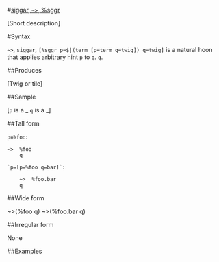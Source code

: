 #[siggar, `~>`, %sggr](#sggr)

[Short description]

#Syntax

`~>`, `siggar`, `[%sggr p=$|(term [p=term q=twig]) q=twig]` is a
natural hoon that applies arbitrary hint `p` to `q`.
`q`.

##Produces

[Twig or tile]

##Sample

[`p` is a _
`q` is a _]

##Tall form

`p=%foo`:
  
    ~>  %foo
        q

    `p=[p=%foo q=bar]`:

        ~>  %foo.bar
        q

##Wide form

~>(%foo q)
    ~>(%foo.bar q)

##Irregular form

None

##Examples



